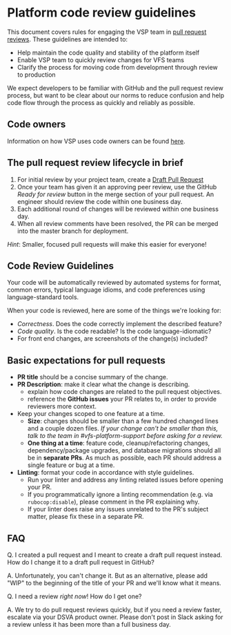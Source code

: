 # Platform code review guidelines

This document covers rules for engaging the VSP team in [pull request reviews](https://help.github.com/en/articles/about-pull-request-reviews). These guidelines are intended to:

* Help maintain the code quality and stability of the platform itself
* Enable VSP team to quickly review changes for VFS teams
* Clarify the process for moving code from development through review to production

We expect developers to be familiar with GitHub and the pull request review process, but want to be clear about our norms to reduce confusion and help code flow through the process as quickly and reliably as possible.

## Code owners

Information on how VSP uses code owners can be found [here](https://github.com/billfienberg/va.gov-team/tree/5839d463da035612a60148d7f90403dd12c8107e/platform/engineering/code-owners.md).

## The pull request review lifecycle in brief

1. For initial review by your project team, create a [Draft Pull Request](https://github.blog/2019-02-14-introducing-draft-pull-requests/)
2. Once your team has given it an approving peer review, use the GitHub _Ready for review_ button in the merge section of your pull request. An engineer should review the code within one business day. 
3. Each additional round of changes will be reviewed within one business day.
4. When all review comments have been resolved, the PR can be merged into the master branch for deployment.

_Hint_: Smaller, focused pull requests will make this easier for everyone!

## Code Review Guidelines

Your code will be automatically reviewed by automated systems for format, common errors, typical language idioms, and code preferences using language-standard tools.

When your code is reviewed, here are some of the things we're looking for:

* _Correctness_. Does the code correctly implement the described feature?
* _Code quality_. Is the code readable? Is the code language-idiomatic?
* For front end changes, are screenshots of the change\(s\) included?

## Basic expectations for pull requests

* **PR title** should be a concise summary of the change.
* **PR Description**: make it clear what the change is describing.
  * explain how code changes are related to the pull request objectives.
  * reference the **GitHub issues** your PR relates to, in order to provide reviewers more context.
* Keep your changes scoped to one feature at a time.
  * **Size**: changes should be smaller than a few hundred changed lines and a couple dozen files. _If your change can't be smaller than this, talk to the team in \#vfs-platform-support before asking for a review._
  * **One thing at a time**: feature code, cleanup/refactoring changes, dependency/package upgrades, and database migrations should all be in **separate PRs**. As much as possible, each PR should address a single feature or bug at a time.
* **Linting**: format your code in accordance with style guidelines.
  * Run your linter and address any linting related issues before opening your PR.
  * If you programmatically ignore a linting recommendation \(e.g. via `rubocop:disable`\), please comment in the PR explaining why.
  * If your linter does raise any issues unrelated to the PR's subject matter, please fix these in a separate PR.

## FAQ

Q. I created a pull request and I meant to create a draft pull request instead. How do I change it to a draft pull request in GitHub?

A. Unfortunately, you can't change it. But as an alternative, please add "WIP" to the beginning of the title of your PR and we'll know what it means.

Q. I need a review _right now_! How do I get one?

A. We try to do pull request reviews quickly, but if you need a review faster, escalate via your DSVA product owner. Please don't post in Slack asking for a review unless it has been more than a full business day.

